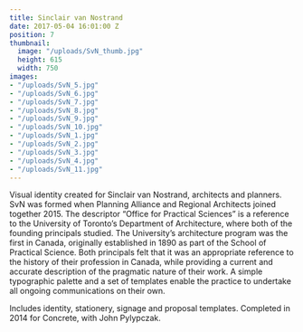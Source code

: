 ```yaml
---
title: Sinclair van Nostrand
date: 2017-05-04 16:01:00 Z
position: 7
thumbnail:
  image: "/uploads/SvN_thumb.jpg"
  height: 615
  width: 750
images:
- "/uploads/SvN_5.jpg"
- "/uploads/SvN_6.jpg"
- "/uploads/SvN_7.jpg"
- "/uploads/SvN_8.jpg"
- "/uploads/SvN_9.jpg"
- "/uploads/SvN_10.jpg"
- "/uploads/SvN_1.jpg"
- "/uploads/SvN_2.jpg"
- "/uploads/SvN_3.jpg"
- "/uploads/SvN_4.jpg"
- "/uploads/SvN_11.jpg"
---
```


Visual identity created for Sinclair van Nostrand, architects and planners. SvN was formed when Planning Alliance and Regional Architects joined together 2015. The descriptor “Office for Practical Sciences” is a reference to the University of Toronto’s Department of Architecture, where both of the founding principals studied. The University’s architecture program was the first in Canada, originally established in 1890 as part of the School of Practical Science. Both principals felt that it was an appropriate reference to the history of their profession in Canada, while providing a current and accurate description of the pragmatic nature of their work. A simple typographic palette and a set of templates enable the practice to undertake all ongoing communications on their own.

Includes identity, stationery, signage and proposal templates. Completed in 2014 for Concrete, with John Pylypczak.
